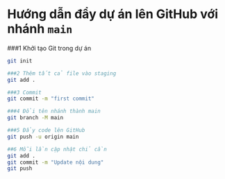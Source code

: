 # Hướng dẫn đẩy dự án lên GitHub với nhánh `main`

###1 Khởi tạo Git trong dự án
```bash
git init

###2 Thêm tất cả file vào staging
git add .

###3 Commit
git commit -m "first commit"

###4 Đổi tên nhánh thành main
git branch -M main

###5 Đẩy code lên GitHub
git push -u origin main

##6 Mỗi lần cập nhật chỉ cần
git add .
git commit -m "Update nội dung"
git push
